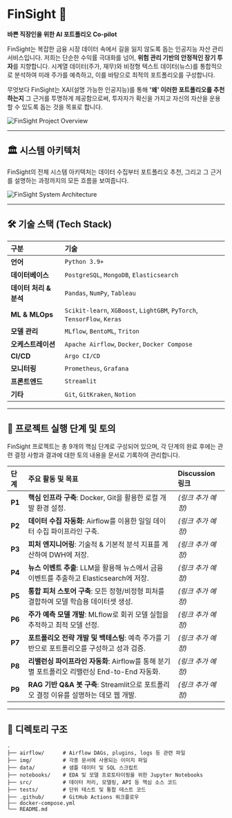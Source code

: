 # FinSight 🤖

**바쁜 직장인을 위한 AI 포트폴리오 Co-pilot**

FinSight는 복잡한 금융 시장 데이터 속에서 길을 잃지 않도록 돕는 인공지능 자산 관리 서비스입니다. 저희는 단순한 수익률 극대화를 넘어, **위험 관리 기반의 안정적인 장기 투자**를 지향합니다. 시계열 데이터(주가, 재무)와 비정형 텍스트 데이터(뉴스)를 통합적으로 분석하여 미래 주가를 예측하고, 이를 바탕으로 최적의 포트폴리오를 구성합니다.

무엇보다 FinSight는 XAI(설명 가능한 인공지능)를 통해 **'왜' 이러한 포트폴리오를 추천하는지** 그 근거를 투명하게 제공함으로써, 투자자가 확신을 가지고 자신의 자산을 운용할 수 있도록 돕는 것을 목표로 합니다.

![FinSight Project Overview](/Users/junsu/code/Project/FinSight/img/FinSight_Introduce.png)

---

## 🏛️ 시스템 아키텍처

FinSight의 전체 시스템 아키텍처는 데이터 수집부터 포트폴리오 추천, 그리고 그 근거를 설명하는 과정까지의 모든 흐름을 보여줍니다.

![FinSight System Architecture](/Users/junsu/code/Project/FinSight/img/FinSight_Architecture.png)

---

## 🛠️ 기술 스택 (Tech Stack)

| 구분                   | 기술                                                                    |
| :--------------------- | :---------------------------------------------------------------------- |
| **언어**               | `Python 3.9+`                                                           |
| **데이터베이스**       | `PostgreSQL`, `MongoDB`, `Elasticsearch`                                |
| **데이터 처리 & 분석** | `Pandas`, `NumPy`, `Tableau`                                            |
| **ML & MLOps**         | `Scikit-learn`, `XGBoost`, `LightGBM`, `PyTorch`, `TensorFlow`, `Keras` |
| **모델 관리**          | `MLflow`, `BentoML`, `Triton`                                           |
| **오케스트레이션**     | `Apache Airflow`, `Docker`, `Docker Compose`                            |
| **CI/CD**              | `Argo CI/CD`                                                            |
| **모니터링**           | `Prometheus`, `Grafana`                                                 |
| **프론트엔드**         | `Streamlit`                                                             |
| **기타**               | `Git`, `GitKraken`, `Notion`                                            |

---

## 🚀 프로젝트 실행 단계 및 토의

FinSight 프로젝트는 총 9개의 핵심 단계로 구성되어 있으며, 각 단계의 완료 후에는 관련 결정 사항과 결과에 대한 토의 내용을 문서로 기록하여 관리합니다.

| 단계   | 주요 활동 및 목표                                                                            | Discussion 링크    |
| :----- | :------------------------------------------------------------------------------------------- | :----------------- |
| **P1** | **핵심 인프라 구축**: Docker, Git을 활용한 로컬 개발 환경 설정.                              | _(링크 추가 예정)_ |
| **P2** | **데이터 수집 자동화**: Airflow를 이용한 일일 데이터 수집 파이프라인 구축.                   | _(링크 추가 예정)_ |
| **P3** | **피처 엔지니어링**: 기술적 & 기본적 분석 지표를 계산하여 DWH에 저장.                        | _(링크 추가 예정)_ |
| **P4** | **뉴스 이벤트 추출**: LLM을 활용해 뉴스에서 금융 이벤트를 추출하고 Elasticsearch에 저장.     | _(링크 추가 예정)_ |
| **P5** | **통합 피처 스토어 구축**: 모든 정형/비정형 피처를 결합하여 모델 학습용 데이터셋 생성.       | _(링크 추가 예정)_ |
| **P6** | **주가 예측 모델 개발**: MLflow로 회귀 모델 실험을 추적하고 최적 모델 선정.                  | _(링크 추가 예정)_ |
| **P7** | **포트폴리오 전략 개발 및 백테스팅**: 예측 주가를 기반으로 포트폴리오를 구성하고 성과 검증.  | _(링크 추가 예정)_ |
| **P8** | **리밸런싱 파이프라인 자동화**: Airflow를 통해 분기별 포트폴리오 리밸런싱 End-to-End 자동화. | _(링크 추가 예정)_ |
| **P9** | **RAG 기반 Q&A 봇 구축**: Streamlit으로 포트폴리오 결정 이유를 설명하는 데모 웹 개발.        | _(링크 추가 예정)_ |

---

## 📁 디렉토리 구조

```text
.
├── airflow/      # Airflow DAGs, plugins, logs 등 관련 파일
├── img/          # 각종 문서에 사용되는 이미지 파일
├── data/         # 샘플 데이터 및 SQL 스크립트
├── notebooks/    # EDA 및 모델 프로토타이핑을 위한 Jupyter Notebooks
├── src/          # 데이터 처리, 모델링, API 등 핵심 소스 코드
├── tests/        # 단위 테스트 및 통합 테스트 코드
├── .github/      # GitHub Actions 워크플로우
├── docker-compose.yml
└── README.md
```
